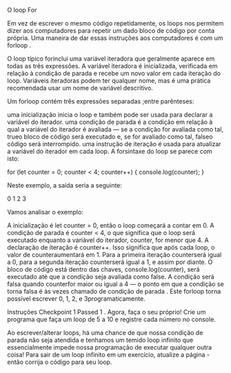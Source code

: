 O loop For

Em vez de escrever o mesmo código repetidamente, os loops nos permitem dizer aos computadores para repetir um dado bloco de código por conta própria. Uma maneira de dar essas instruções aos computadores é com um forloop .

O loop típico forinclui uma variável iteradora que geralmente aparece em todas as três expressões. A variável iteradora é inicializada, verificada em relação à condição de parada e recebe um novo valor em cada iteração do loop. Variáveis ​​iteradoras podem ter qualquer nome, mas é uma prática recomendada usar um nome de variável descritivo.

Um forloop contém três expressões separadas ;entre parênteses:

uma inicialização inicia o loop e também pode ser usada para declarar a variável do iterador.
uma condição de parada é a condição em relação à qual a variável do iterador é avaliada — se a condição for avaliada como tal, trueo bloco de código será executado e, se for avaliado como tal, falseo código será interrompido.
uma instrução de iteração é usada para atualizar a variável do iterador em cada loop.
A forsintaxe do loop se parece com isto:

for (let counter = 0; counter < 4; counter++) {
  console.log(counter);
}

Neste exemplo, a saída seria a seguinte:

0
1
2
3

Vamos analisar o exemplo:

A inicialização é let counter = 0, então o loop começará a contar em 0.
A condição de parada é counter < 4, o que significa que o loop será executado enquanto a variável do iterador, counter, for menor que 4.
A declaração de iteração é counter++. Isso significa que após cada loop, o valor de counteraumentará em 1. Para a primeira iteração counterserá igual a 0, para a segunda iteração counterserá igual a 1, e assim por diante.
O bloco de código está dentro das chaves, console.log(counter), será executado até que a condição seja avaliada como false. A condição será falsa quando counterfor maior ou igual a 4 — o ponto em que a condição se torna falsa é às vezes chamado de condição de parada .
Este forloop torna possível escrever 0, 1, 2, e 3programaticamente.

Instruções
Checkpoint 1 Passed
1 .
Agora, faça o seu próprio! Crie um programa que faça um loop de 5 a 10 e registre cada número no console.

Ao escrever/alterar loops, há uma chance de que nossa condição de parada não seja atendida e tenhamos um temido loop infinito que essencialmente impede nossa programação de executar qualquer outra coisa! Para sair de um loop infinito em um exercício, atualize a página - então corrija o código para seu loop.
